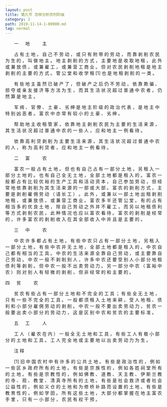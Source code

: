 ```yaml
---
layout: post
title: 第九节 怎样分析农村阶级
category: 1
path: 2019-11-14-1-00900.md
tag: normal
---
```



　　一 　 地 　 　 主 


　　占 有 土 地 ， 自 己 不 劳 动 ， 或 只 有 附 带 的 劳 动 ， 而 靠 剥 削 农 民 为 生 的 ， 叫 做 地 主 。 地 主 剥 削 的 方 式 ， 主 要 地 是 收 取 地 租 ， 此 外 或 兼 放 债 ， 或 兼 雇 工 ， 或 兼 营 工 商 业 。 但 对 农 民 剥 削 地 租 是 地 主 剥 削 的 主 要 的 方 式 。 管 公 堂 和 收 学 租 [1] 也 是 地 租 剥 削 的 一 类 。
 
　　有 些 地 主 虽 然 已 破 产 了 ， 但 破 产 之 后 仍 不 劳 动 ， 依 靠 欺 骗 、 掠 夺 或 亲 友 接 济 等 方 法 为 生 ， 而 其 生  活  状 况 超 过 普 通 中 农 者 ， 仍 然 算 是 地 主 。 
 
　　军 阀 、 官 僚 、 土 豪 、 劣 绅 是 地 主 阶 级 的 政 治 代 表 ， 是 地 主 中 特 别 凶 恶 者 。 富 农 中 亦 常 有 较 小 的 土 豪 、 劣 绅 。 
 
　　帮 助 地 主 收 租 管 家 ， 依 靠 地 主 剥 削 农 民 为 主 要 的 生 活 来 源 ， 其 生 活 状 况 超 过 普 通 中 农 的 一 些 人 ， 应 和 地 主 一 例 看 待 。 
 
　　依 靠 高 利 贷 剥 削 为 主 要 生 活 来 源 ， 其 生 活 状 况 超 过 普 通 中 农 的 人 ， 称 为 高 利 贷 者 ， 应 和 地 主 一 例 看 待 。 
 
　　二 　 富 　 　 农 

　　富 农 一 般 占 有 土 地 。 但 也 有 自 己 占 有 一 部 分 土 地 ， 另 租 入 一 部 分 土 地 的 。 也 有 自 己 全 无 土 地 ， 全 部 土 地 都 是 租 入 的 。 富 农 一 般 都 占 有 比 较 优 裕 的 生 产 工 具 和 活 动 资 本 ， 自 己 参 加 劳 动 ， 但 经 常 地 依 靠 剥 削 为 其 生 活 来 源 的 一 部 或 大 部 。 富 农 的 剥 削 方 式 ， 主 要 是 剥 削 雇 佣 劳 动 （ 请 长 工 ） 。 此 外 ， 或 兼 以 一 部 土 地 出 租 剥 削 地 租 ， 或 兼 放 债 ， 或 兼 营 工 商 业 。 富 农 多 半 还 管 公 堂 。 有 的 占 有 相 当 多 的 优 良 土 地 ， 除 自 己 劳 动 之 外 并 不 雇 工 ， 而 另 以 地 租 债 利 等 方 式 剥 削 农 民 ， 此 种 情 况 也 应 以 富 农 看 待 。 富 农 的 剥 削 是 经 常 的 ， 许 多 富 农 的 剥 削 收 入 在 其 全 部 收 入 中 并 且 是 主 要 的 。
 
　　三 　 中 　 　 农 
 

　　中 农 许 多 都 占 有 土 地 。 有 些 中 农 只 占 有 一 部 分 土 地 ， 另 租 入 一 部 分 土 地 。 有 些 中 农 并 无 土 地 ， 全 部 土 地 都 是 租 入 的 。 中 农 自 己 都 有 相 当 的 工 具 。 中 农 的 生 活 来 源 全 靠 自 己 劳 动 ， 或 主 要 靠 自 己 劳 动 。 中 农 一 般 不 剥 削 别 人 ， 许 多 中 农 还 要 受 别 人 小 部 分 地 租 债 利 等 剥 削 。 但 中 农 一 般 不 出 卖 劳 动 力 。 另 一 部 分 中 农 （ 富 裕 中 农 ） 则 对 别 人 有 轻 微 的 剥 削 ， 但 非 经 常 的 和 主 要 的 。 
　　

四 　 贫 　 　 农 
 

　　贫 农 有 些 占 有 一 部 分 土 地 和 不 完 全 的 工 具 ； 有 些 全 无 土 地 ， 只 有 一 些 不 完 全 的 工 具 。 一 般 都 须 租 入 土 地 来 耕 ， 受 人 地 租 、 债 利 和 小 部 分 雇 佣 劳 动 的 剥 削 。 中 农 一 般 不 要 出 卖 劳 动 力 ， 贫 农 一 般 要 出 卖 小 部 分 的 劳 动 力 ， 这 是 区 别 中 农 和 贫 农 的 主 要 标 准 。 

　　五 　 工 　 　 人 

　　工 人 （ 雇 农 在 内 ） 一 般 全 无 土 地 和 工 具 ， 有 些 工 人 有 极 小 部 分 的 土 地 和 工 具 。 工 人 完 全 地 或 主 要 地 以 出 卖 劳 动 力 为 生 。 
 


　　注 释

　　[1] 旧 中 国 农 村 中 有 许 多 的 公 共 土 地 。 有 些 是 政 治 性 的 ， 例 如 一 些 区 乡 政 府 所 有 的 土 地 。 有 些 是 宗 族 性 的 ， 例 如 各 姓 祠 堂 所 有 的 土  地   。  有 些 是 宗 教 性 的 ， 例 如 佛 教 、 道 教 、 天 主 教 、 伊 斯 兰 教 的 寺 、 观 、 教 堂 、 清 真 寺 所 有 的 土 地 。 有 些 是 社 会 救 济 或 者 社 会 公 益 性 的 ， 例 如 义 仓 的 土 地 和 为 修 桥 补 路 而 设 置 的 土 地 。 有 些 是 教 育 性 的 ， 例 如 学 田 。 所 有 这 些 土 地 ， 大 部 分 都 掌 握 在 地 主 富 农 手 里 ， 只 有 一 小 部 分 ， 农 民 有 权 干 预 。
 